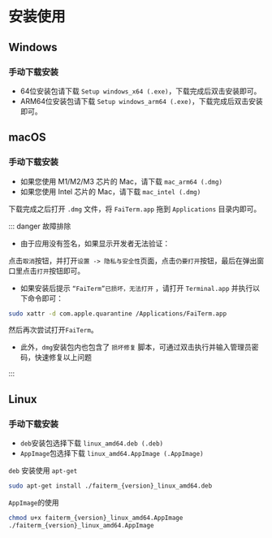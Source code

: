 # 安装使用

## Windows

### 手动下载安装

- 64位安装包请下载 `Setup windows_x64 (.exe)`，下载完成后双击安装即可。
- ARM64位安装包请下载 `Setup windows_arm64 (.exe)`，下载完成后双击安装即可。

## macOS

### 手动下载安装

- 如果您使用 M1/M2/M3 芯片的 Mac，请下载 `mac_arm64 (.dmg)`
- 如果您使用 Intel 芯片的 Mac，请下载 `mac_intel (.dmg)`

下载完成之后打开 `.dmg` 文件，将 `FaiTerm.app` 拖到 `Applications` 目录内即可。

::: danger 故障排除

- 由于应用没有签名，如果显示开发者无法验证：

点击`取消`按钮，并打开`设置 -> 隐私与安全性`页面，点击`仍要打开`按钮，最后在弹出窗口里点击`打开`按钮即可。

- 如果安装后提示 `“FaiTerm”已损坏，无法打开` ，请打开 `Terminal.app` 并执行以下命令即可：

```bash
sudo xattr -d com.apple.quarantine /Applications/FaiTerm.app
```

然后再次尝试打开`FaiTerm`。

- 此外，`dmg`安装包内也包含了 `损坏修复` 脚本，可通过双击执行并输入管理员密码，快速修复以上问题

:::

## Linux

### 手动下载安装

- `deb`安装包选择下载 `linux_amd64.deb (.deb)`
- `AppImage`包选择下载 `linux_amd64.AppImage (.AppImage)`

`deb` 安装使用 `apt-get`
```bash
sudo apt-get install ./faiterm_{version}_linux_amd64.deb
```

`AppImage`的使用
```bash
chmod u+x faiterm_{version}_linux_amd64.AppImage
./faiterm_{version}_linux_amd64.AppImage
```
